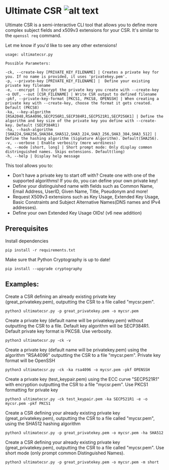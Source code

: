 # Ultimate CSR ![alt text](https://pkiscape.com/img/favicon.png)

Ultimate CSR is a semi-interactive CLI tool that allows you to define more complex subject fields and x509v3 extensions for your CSR.
It's similar to the ```openssl req``` command.

Let me know if you'd like to see any other extensions!

```
usage: ultimatecsr.py 

Possible Parameters:

-ck, --create-key [PRIVATE_KEY_FILENAME] | Creates a private key for you. If no name is provided, it uses 'privatekey.pem'.
-p, --private-key [PRIVATE_KEY_FILENAME] |  Define your existing private key filename
-e, --encrypt | Encrypt the private key you create with --create-key
-o OUT, --out [CSR_FILENAME] | Write CSR output to defined filename
-pkf, --private-key-format [PKCS1, PKCS8, OPENSSH] | When creating a private key with --create-key, choose the format it gets created. Default (PKCS8)
-ka, --key-algorithm [RSA2048,RSA4096,SECP256R1,SECP384R1,SECP521R1,SECP256K1] | Define the algorithm and key size of the private key you define with --create-key. Default (SECP384R1)
-ha, --hash-algorithm [SHA224,SHA256,SHA384,SHA512,SHA3_224,SHA3_256,SHA3_384,SHA3_512] | Define the hashing algorithm (Signature Algorithm). Default(SHA256).
-v, --verbose | Enable verbosity (more wordiness)
-m, --mode [short, long] | Short prompt mode: Only display common distringuished names. Skips extensions. Default(long)
-h, --help | Display help message   
```

This tool allows you to:

- Don't have a private key to start off with? Create one with one of the supported algorithms! If you do, you can define your own private key!
- Define your distinguished name with fields such as Common Name, Email Address, UserID, Given Name, Title, Pseudonym and more!
- Request X509v3 extensions such as Key Usage, Extended Key Usage, Basic Constraints and Subject Alternative Names(DNS names and IPv4 addresses).
- Define your own Extended Key Usage OIDs! (v6 new addition)


## Prerequisites

Install dependencies
```
pip install -r requirements.txt
```

Make sure that Python Cryptography is up to date!

```
pip install --upgrade cryptography
```

## Examples:

Create a CSR defining an already existing private key (great_privatekey.pem), outputting the CSR to a file called "mycsr.pem". 

```
python3 ultimatecsr.py -p great_privatekey.pem -o mycsr.pem
```

Create a private key (default name will be privatekey.pem) without outputting the CSR to a file. Default key algorithm will be SECP384R1. Default private key format is PKCS8. Use verbosity.
```
python3 ultimatecsr.py -ck -v
```

Create a private key (default name will be privatekey.pem) using the algorithm "RSA4096" outputting the CSR to a file "mycsr.pem". Private key format will be OpenSSH
```
python3 ultimatecsr.py -ck -ka rsa4096 -o mycsr.pem -pkf OPENSSH
```


Create a private key (test_keypair.pem) using the ECC curve "SECP521R1" with encryption outputting the CSR to a file "mycsr.pem". Use PKCS1 formatting for private key
```
python3 ultimatecsr.py -ck test_keypair.pem -ka SECP521R1 -e -o mycsr.pem -pkf PKCS1
```

Create a CSR defining your already existing private key (great_privatekey.pem), outputting the CSR to a file called "mycsr.pem", using the SHA512 hashing algorithm

```
python3 ultimatecsr.py -p great_privatekey.pem -o mycsr.pem -ha SHA512
```

Create a CSR defining your already existing private key (great_privatekey.pem), outputting the CSR to a file called "mycsr.pem". Use short mode (only prompt common Distinguished Names). 

```
python3 ultimatecsr.py -p great_privatekey.pem -o mycsr.pem -m short
```
